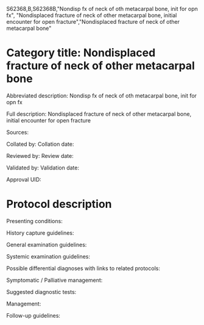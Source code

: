 S62368,B,S62368B,"Nondisp fx of neck of oth metacarpal bone, init for opn fx", "Nondisplaced fracture of neck of other metacarpal bone, initial encounter for open fracture","Nondisplaced fracture of neck of other metacarpal bone"
# Category title: Nondisplaced fracture of neck of other metacarpal bone

Abbreviated description: Nondisp fx of neck of oth metacarpal bone, init for opn fx

Full description: Nondisplaced fracture of neck of other metacarpal bone, initial encounter for open fracture

Sources:

Collated by:
Collation date:

Reviewed by:
Review date:

Validated by:
Validation date:

Approval UID:

# Protocol description

Presenting conditions:

History capture guidelines:

General examination guidelines:

Systemic examination guidelines:

Possible differential diagnoses with links to related protocols:

Symptomatic / Palliative management:

Suggested diagnostic tests:

Management:

Follow-up guidelines:
